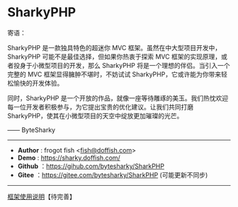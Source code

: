# SharkyPHP

寄语：

SharkyPHP 是一款独具特色的超迷你 MVC 框架。虽然在中大型项目开发中，SharkyPHP 可能不是最佳选择，但如果你热衷于探索 MVC 框架的实现原理，或者投身于小微型项目的开发，那么 SharkyPHP 将是一个理想的伴侣。当引入一个完整的 MVC 框架显得臃肿不堪时，不妨试试 SharkyPHP，它或许能为你带来轻松愉快的开发体验。

同时，SharkyPHP 是一个开放的作品，就像一座等待雕琢的美玉。我们热忱欢迎每一位开发者积极参与，为它提出宝贵的优化建议。让我们共同打磨 SharkyPHP，使其在小微型项目的天空中绽放更加璀璨的光芒。

—— ByteSharky
***

* **Author**    : frogot fish <<fish@doffish.com>>
* **Demo**      : <https://sharky.doffish.com/>
* **Github**    ：<https://gihub.com/bytesharky/SharkPHP>
* **Gitee**     ：<https://gitee.com/bytesharky/SharkPHP> (可能更新不同步)

***
[框架使用说明](/SharkPHP.md)【待完善】
